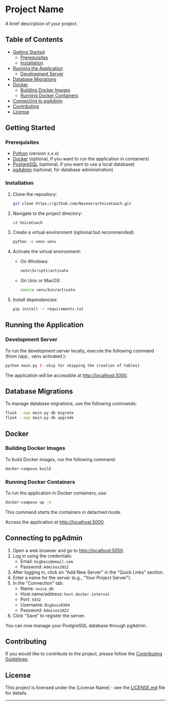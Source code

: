 
# Project Name

A brief description of your project.

## Table of Contents

- [Getting Started](#getting-started)
  - [Prerequisites](#prerequisites)
  - [Installation](#installation)
- [Running the Application](#running-the-application)
  - [Development Server](#development-server)
- [Database Migrations](#database-migrations)
- [Docker](#docker)
  - [Building Docker Images](#building-docker-images)
  - [Running Docker Containers](#running-docker-containers)
- [Connecting to pgAdmin](#connecting-to-pgadmin)
- [Contributing](#contributing)
- [License](#license)

## Getting Started

### Prerequisites

- [Python](https://www.python.org/) (version x.x.x)
- [Docker](https://www.docker.com/) (optional, if you want to run the application in containers)
- [PostgreSQL](https://www.postgresql.org/) (optional, if you want to use a local database)
- [pgAdmin](https://www.pgadmin.org/) (optional, for database administration)

### Installation

1. Clone the repository:

    ```bash
    git clone https://github.com/Naveavra/VoiceCoach.git
    ```

2. Navigate to the project directory:

    ```bash
    cd VoiceCoach
    ```

3. Create a virtual environment (optional but recommended):

    ```bash
    python -m venv venv
    ```

4. Activate the virtual environment:

    - On Windows:

      ```bash
      venv\Scripts\activate
      ```

    - On Unix or MacOS:

      ```bash
      source venv/bin/activate
      ```

5. Install dependencies:

    ```bash
    pip install -r requirements.txt
    ```

## Running the Application

### Development Server

To run the development server locally, execute the following command (from /app , venv activated ):

```bash
python main.py (--skip for skipping the creation of tables)
```

The application will be accessible at [http://localhost:5000](http://localhost:5000).

## Database Migrations

To manage database migrations, use the following commands:

```bash
flask --app main.py db migrate
flask --app main.py db upgrade
```

## Docker

### Building Docker Images

To build Docker images, run the following command:

```bash
docker-compose build
```

### Running Docker Containers

To run the application in Docker containers, use:

```bash
docker-compose up -d
```

This command starts the containers in detached mode.

Access the application at [http://localhost:5000](http://localhost:5000).

## Connecting to pgAdmin

1. Open a web browser and go to [http://localhost:5050](http://localhost:5050).
2. Log in using the credentials:
   - Email: `bigboss@email.com`
   - Password: `Adminos2022`
3. After logging in, click on "Add New Server" in the "Quick Links" section.
4. Enter a name for the server (e.g., "Your Project Server").
5. In the "Connection" tab:
   - Name: `voice_db`
   - Host name/address: `host.docker.internal`
   - Port: `5432`
   - Username: `Bigboss0304`
   - Password: `Adminos2022`
6. Click "Save" to register the server.

You can now manage your PostgreSQL database through pgAdmin.

## Contributing

If you would like to contribute to the project, please follow the [Contributing Guidelines](CONTRIBUTING.md).

## License

This project is licensed under the [License Name] - see the [LICENSE.md](LICENSE.md) file for details.

---

